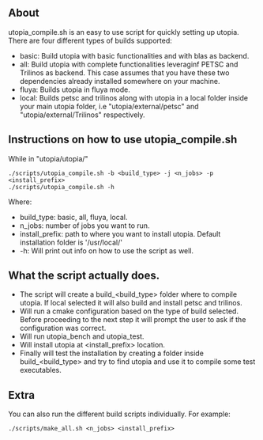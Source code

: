 ## About
utopia_compile.sh is an easy to use script for quickly setting up utopia. There are four different types of builds supported:

- basic: Build utopia with basic functionalities and with blas as backend.
- all: Build utopia with complete functionalities leveraginf PETSC and Trilinos as backend. This case assumes that you have these two dependencies already installed somewhere on your machine.
- fluya: Builds utopia in fluya mode.
- local: Builds petsc and trilinos along with utopia in a local folder inside your main utopia folder, i.e "utopia/external/petsc" and "utopia/external/Trilinos" respectively.


## Instructions on how to use utopia_compile.sh
While in "utopia/utopia/"
```
./scripts/utopia_compile.sh -b <build_type> -j <n_jobs> -p <install_prefix>
./scripts/utopia_compile.sh -h 
```
Where:

- build_type: basic, all, fluya, local.
- n_jobs: number of jobs you want to run.
- install_prefix: path to where you want to install utopia. Default installation folder is '/usr/local/'
- -h: Will print out info on how to use the script as well.

## What the script actually does.
- The script will create a build_<build_type> folder where to compile utopia. If local selected it will also build and install petsc and trilinos.
- Will run a cmake configuration based on the type of build selected. Before proceeding to the next step it will prompt the user to ask if the configuration was correct.
- Will run utopia_bench and utopia_test.
- Will install utopia at <install_prefix> location.
- Finally will test the installation by creating a folder inside build_<build_type> and try to find utopia and use it to compile some test executables.

## Extra
You can also run the different build scripts individually. For example:
```
./scripts/make_all.sh <n_jobs> <install_prefix>
```
